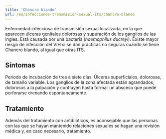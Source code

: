 ```yaml
---
title: 'Chancro blando'
url: /es/infecciones-transmision-sexual-its/chancro-blando
---
```


Enfermedad infecciosa de transmisión sexual localizada, en la que aparecen úlceras genitales dolorosas y supuración de los ganglios de las ingles. Está causada por una bacteria (_haemophilus ducreyi_). Existe mayor riesgo de infección del VIH si se dan prácticas no seguras cuando se tiene Chancro blando, al igual que otras ITS.

## Síntomas

Periodo de incubación de tres a siete días. Úlceras superficiales, dolorosas, de tamaño variable. Los ganglios de la zona afectada están agrandados, dolorosos a la palpación y confluyen hasta formar un absceso que puede perforarse drenando espontaneamente.

## Tratamiento

Además del tratamiento con antibióticos, es aconsejable que las personas con las que se hayan mantenido relaciones sexuales se hagan una revisión médica y, en caso necesario, tratamiento.